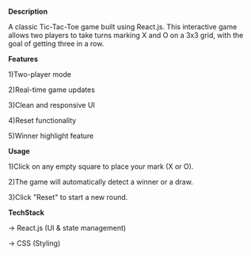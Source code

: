 **Description**

A classic Tic-Tac-Toe game built using React.js. This interactive game allows two players to take turns marking X and O on a 3x3 grid, with the goal of getting three in a row.

**Features**

1)Two-player mode

2)Real-time game updates

3)Clean and responsive UI

4)Reset functionality

5)Winner highlight feature

**Usage**

1)Click on any empty square to place your mark (X or O).

2)The game will automatically detect a winner or a draw.

3)Click "Reset" to start a new round.

**TechStack**

-> React.js (UI & state management)

-> CSS (Styling)
